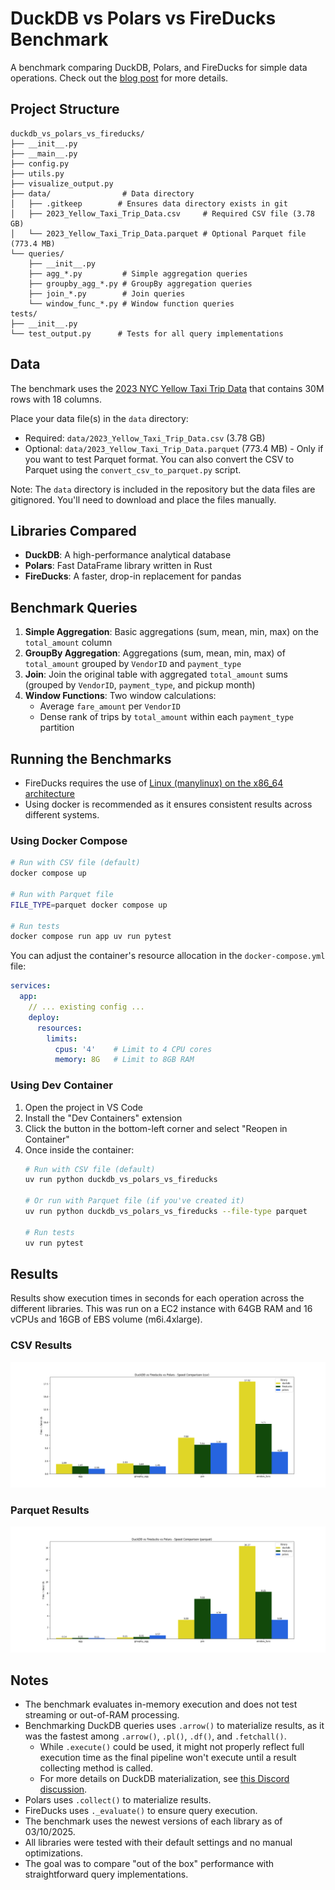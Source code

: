 # DuckDB vs Polars vs FireDucks Benchmark

A benchmark comparing DuckDB, Polars, and FireDucks for simple data operations. Check out the [blog post](https://open.substack.com/pub/thedatatoolbox/p/duckdb-vs-fireducks-vs-polars-which?r=1h2ayd&utm_campaign=post&utm_medium=web&showWelcomeOnShare=true) for more details.

## Project Structure

```
duckdb_vs_polars_vs_fireducks/
├── __init__.py
├── __main__.py
├── config.py
├── utils.py
├── visualize_output.py
├── data/                # Data directory
│   ├── .gitkeep        # Ensures data directory exists in git
│   ├── 2023_Yellow_Taxi_Trip_Data.csv     # Required CSV file (3.78 GB)
│   └── 2023_Yellow_Taxi_Trip_Data.parquet # Optional Parquet file (773.4 MB)
└── queries/
    ├── __init__.py
    ├── agg_*.py         # Simple aggregation queries
    ├── groupby_agg_*.py # GroupBy aggregation queries
    ├── join_*.py        # Join queries
    └── window_func_*.py # Window function queries
tests/
├── __init__.py
└── test_output.py      # Tests for all query implementations
```

## Data
The benchmark uses the [2023 NYC Yellow Taxi Trip Data](https://data.cityofnewyork.us/Transportation/2023-Yellow-Taxi-Trip-Data/4b4i-vvec/about_data) that contains 30M rows with 18 columns. 

Place your data file(s) in the `data` directory:
- Required: `data/2023_Yellow_Taxi_Trip_Data.csv` (3.78 GB)
- Optional: `data/2023_Yellow_Taxi_Trip_Data.parquet` (773.4 MB) - Only if you want to test Parquet format. You can also convert the CSV to Parquet using the `convert_csv_to_parquet.py` script.

Note: The `data` directory is included in the repository but the data files are gitignored. You'll need to download and place the files manually.

## Libraries Compared

- **DuckDB**: A high-performance analytical database
- **Polars**: Fast DataFrame library written in Rust
- **FireDucks**: A faster, drop-in replacement for pandas

## Benchmark Queries

1. **Simple Aggregation**: Basic aggregations (sum, mean, min, max) on the `total_amount` column
2. **GroupBy Aggregation**: Aggregations (sum, mean, min, max) of `total_amount` grouped by `VendorID` and `payment_type`
3. **Join**: Join the original table with aggregated `total_amount` sums (grouped by `VendorID`, `payment_type`, and pickup month)
4. **Window Functions**: Two window calculations:
   - Average `fare_amount` per `VendorID`
   - Dense rank of trips by `total_amount` within each `payment_type` partition

## Running the Benchmarks

- FireDucks requires the use of [Linux (manylinux) on the x86_64 architecture](https://fireducks-dev.github.io/docs/get-started/)
- Using docker is recommended as it ensures consistent results across different systems.

### Using Docker Compose

```bash
# Run with CSV file (default)
docker compose up

# Run with Parquet file
FILE_TYPE=parquet docker compose up

# Run tests
docker compose run app uv run pytest
```

You can adjust the container's resource allocation in the `docker-compose.yml` file:

```yaml
services:
  app:
    // ... existing config ...
    deploy:
      resources:
        limits:
          cpus: '4'    # Limit to 4 CPU cores
          memory: 8G   # Limit to 8GB RAM
```

### Using Dev Container

1. Open the project in VS Code
2. Install the "Dev Containers" extension
3. Click the button in the bottom-left corner and select "Reopen in Container"
4. Once inside the container:
   ```bash
   # Run with CSV file (default)
   uv run python duckdb_vs_polars_vs_fireducks

   # Or run with Parquet file (if you've created it)
   uv run python duckdb_vs_polars_vs_fireducks --file-type parquet

   # Run tests
   uv run pytest
   ```

## Results

Results show execution times in seconds for each operation across the different libraries. This was run on a EC2 instance with 64GB RAM and 16 vCPUs and 16GB of EBS volume (m6i.4xlarge).


### CSV Results
![CSV Benchmark Results](./output_csv.png)

### Parquet Results
![Parquet Benchmark Results](./output_parquet.png)

## Notes

- The benchmark evaluates in-memory execution and does not test streaming or out-of-RAM processing.
- Benchmarking DuckDB queries uses `.arrow()` to materialize results, as it was the fastest among `.arrow()`, `.pl()`, `.df()`, and `.fetchall()`.
    - While `.execute()` could be used, it might not properly reflect full execution time as the final pipeline won't execute until a result collecting method is called.
    - For more details on DuckDB materialization, see [this Discord discussion](https://discord.com/channels/909674491309850675/921100786098901042/1217841718066413648).
- Polars uses `.collect()` to materialize results.
- FireDucks uses `._evaluate()` to ensure query execution.
- The benchmark uses the newest versions of each library as of 03/10/2025.
- All libraries were tested with their default settings and no manual optimizations.
- The goal was to compare "out of the box" performance with straightforward query implementations.
